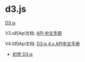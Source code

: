 # d3.js

[D3.js](https://d3js.org/)


V3.x的Api文档: [API 中文手册](https://github.com/d3/d3/wiki/API--%E4%B8%AD%E6%96%87%E6%89%8B%E5%86%8C)

V4.0的Api文档: [D3.js 4.x API中文手册](https://github.com/tianxuzhang/d3.v4-API-Translation)

* [初学 D3.js](http://www.cnblogs.com/MockingBirdHome/p/3368737.html)
